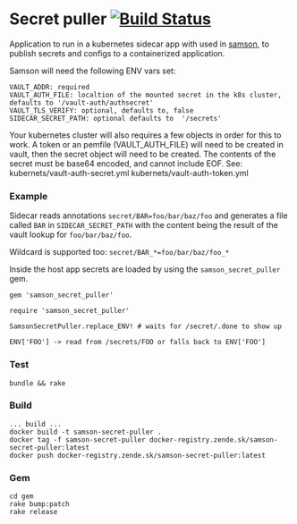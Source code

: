 # Secret puller [![Build Status](https://travis-ci.org/zendesk/samson_secret_puller.svg?branch=master)](https://travis-ci.org/zendesk/samson_secret_puller)

Application to run in a kubernetes sidecar app with used in [samson](https://github.com/zendesk/samson),
to publish secrets and configs to a containerized application.

Samson will need the following ENV vars set:

```
VAULT_ADDR: required
VAULT_AUTH_FILE: localtion of the mounted secret in the k8s cluster, defaults to '/vault-auth/authsecret'
VAULT_TLS_VERIFY: optional, defaults to, false
SIDECAR_SECRET_PATH: optional defaults to  '/secrets'
```
Your kubernetes cluster will also requires a few objects in order for this
to work.  A token or an pemfile (VAULT_AUTH_FILE) will need to be created
in vault, then the secret object will need to be created.  The contents
of the secret must be base64 encoded, and cannot include EOF.  See:
kubernets/vault-auth-secret.yml
kubernets/vault-auth-token.yml

### Example

Sidecar reads annotations `secret/BAR=foo/bar/baz/foo` and generates a file called `BAR` in `SIDECAR_SECRET_PATH`
with the content being the result of the vault lookup for `foo/bar/baz/foo`.

Wildcard is supported too: `secret/BAR_*=foo/bar/baz/foo_*`

Inside the host app secrets are loaded by using the `samson_secret_puller` gem.

```
gem 'samson_secret_puller'

require 'samson_secret_puller'

SamsonSecretPuller.replace_ENV! # waits for /secret/.done to show up

ENV['FOO'] -> read from /secrets/FOO or falls back to ENV['FOO']
```

### Test

`bundle && rake`

### Build

```
... build ...
docker build -t samson-secret-puller .
docker tag -f samson-secret-puller docker-registry.zende.sk/samson-secret-puller:latest
docker push docker-registry.zende.sk/samson-secret-puller:latest
```


### Gem

```
cd gem
rake bump:patch
rake release
```
